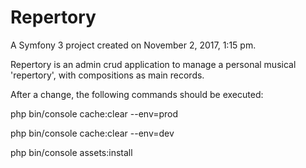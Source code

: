 Repertory
====

A Symfony 3 project created on November 2, 2017, 1:15 pm.

Repertory is an admin crud application to manage a personal musical 'repertory', with compositions as main records.

After a change, the following commands should be executed:

php bin/console cache:clear --env=prod

php bin/console cache:clear --env=dev

php bin/console assets:install
